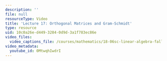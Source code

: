 ```yaml
---
description: ''
file: null
resourceType: Video
title: 'Lecture 17: Orthogonal Matrices and Gram-Schmidt'
type: resource
uid: 10c0a26e-d449-3284-0d9d-3a1f783ec86e
video_files:
  video_captions_file: /courses/mathematics/18-06sc-linear-algebra-fall-2011/least-squares-determinants-and-eigenvalues/orthogonal-matrices-and-gram-schmidt/lecture-17-orthogonal-matrices-and-gram-schmidt/0MtwqhIwdrI.vtt
video_metadata:
  youtube_id: 0MtwqhIwdrI
---
```


